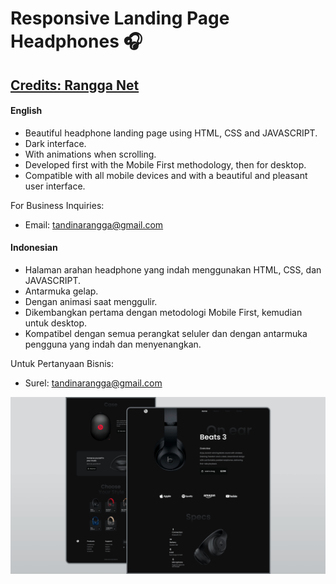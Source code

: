 # Responsive Landing Page Headphones 🎧
## [Credits: Rangga Net](https://github.com/ranggasmith)
#### English

- Beautiful headphone landing page using HTML, CSS and JAVASCRIPT.
- Dark interface.
- With animations when scrolling.
- Developed first with the Mobile First methodology, then for desktop.
- Compatible with all mobile devices and with a beautiful and pleasant user interface.

For Business Inquiries: 
- Email: [tandinarangga@gmail.com](mailto://tandinarangga@gmail.com)

#### Indonesian

- Halaman arahan headphone yang indah menggunakan HTML, CSS, dan JAVASCRIPT.
- Antarmuka gelap.
- Dengan animasi saat menggulir.
- Dikembangkan pertama dengan metodologi Mobile First, kemudian untuk desktop.
- Kompatibel dengan semua perangkat seluler dan dengan antarmuka pengguna yang indah dan menyenangkan.

Untuk Pertanyaan Bisnis:
- Surel: [tandinarangga@gmail.com](mailto://tandinarangga@gmail.com)

![](/headphones-preview.png)
